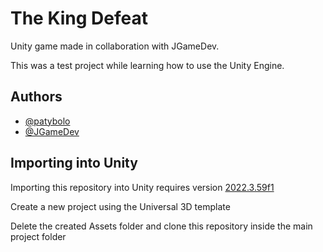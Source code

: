 
# The King Defeat

Unity game made in collaboration with JGameDev.

This was a test project while learning how to use the Unity Engine.

## Authors

- [@patybolo](https://github.com/patybolo/)
- [@JGameDev](https://github.com/JGameDev1/)


## Importing into Unity

Importing this repository into Unity requires version [2022.3.59f1](https://unity.com/releases/editor/archive)

Create a new project using the Universal 3D template

Delete the created Assets folder and clone this repository inside the main project folder

